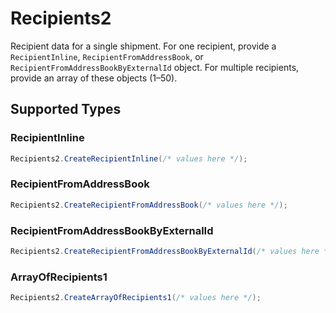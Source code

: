 # Recipients2

Recipient data for a single shipment. For one recipient, provide a `RecipientInline`, `RecipientFromAddressBook`, or `RecipientFromAddressBookByExternalId` object. For multiple recipients, provide an array of these objects (1–50).


## Supported Types

### RecipientInline

```csharp
Recipients2.CreateRecipientInline(/* values here */);
```

### RecipientFromAddressBook

```csharp
Recipients2.CreateRecipientFromAddressBook(/* values here */);
```

### RecipientFromAddressBookByExternalId

```csharp
Recipients2.CreateRecipientFromAddressBookByExternalId(/* values here */);
```

### ArrayOfRecipients1

```csharp
Recipients2.CreateArrayOfRecipients1(/* values here */);
```
